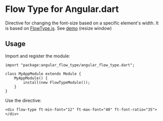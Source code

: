 Flow Type for Angular.dart
=================
Directive for changing the font-size based on a specific element's width. It is based on [FlowType.js](https://github.com/simplefocus/FlowType.JS). See [demo](http://andresaraujo.github.io/dart-ng-flow-type/) (resize window)

 

## Usage

Import and register the module:

    import "package:angular_flow_type/angular_flow_type.dart";

    class MyAppModule extends Module {
        MyAppModule() {
            install(new FlowTypeModule());
        }
    }

Use the directive:

    <div flow-type ft-min-font="12" ft-max-font="40" ft-font-ratio="35"></div>  

